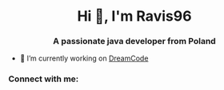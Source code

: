 <h1 align="center">Hi 👋, I'm Ravis96</h1>
<h3 align="center">A passionate java developer from Poland</h3>

- 🔭 I’m currently working on [DreamCode](discord.gg/dreamcode)

<h3 align="left">Connect with me:</h3>
<p align="left">
</p>
